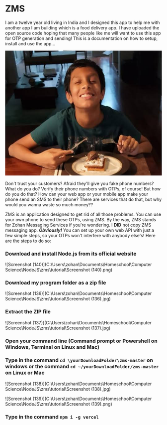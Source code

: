 # ZMS

I am a twelve year old living in India and I designed this app to help me with another app I am building which is a food delivery app. I have uploaded the open source code hoping that many people like me will want to use this app for OTP generation and sending! This is a documentation on how to setup, install and use the app...

![](https://raw.githubusercontent.com/Zo-Bro-23/zms/master/tutorial/My%20pic.jpg)



Don't trust your customers? Afraid they'll give you fake phone numbers? What do you do? Verify their phone numbers with OTPs, of course! But how do you do that? How can your web app or your mobile app make your phone send an SMS to their phone? There are services that do that, but why would you wanna waste so much money?? 

ZMS is an application designed to get rid of all those problems. You can use your own phone to send these OTPs, using ZMS. By the way, ZMS stands for Zohan Messaging Services if you're wondering. I **DID** not copy ZMS messaging app. ***Obviously!*** You can set up your own web API with just a few simple steps, so your OTPs won't interfere with anybody else's! Here are the steps to do so:

### Download and install Node.js from its official website

![Screenshot (140)](C:\Users\zohan\Documents\Homeschool\Computer Science\NodeJS\zms\tutorial\Screenshot (140).png)

### Download my program folder as a zip file

![Screenshot (136)](C:\Users\zohan\Documents\Homeschool\Computer Science\NodeJS\zms\tutorial\Screenshot (136).jpg)

### Extract the ZIP file

![Screenshot (137)](C:\Users\zohan\Documents\Homeschool\Computer Science\NodeJS\zms\tutorial\Screenshot (137).jpg)

### Open your command line (Command prompt or Powershell on Windows, Terminal on Linux and Mac)

### Type in the command ```cd \yourDownloadFolder\zms-master``` on windows or the command ```cd ~/yourDownloadFolder/zms-master``` on Linux or Mac

![Screenshot (138)](C:\Users\zohan\Documents\Homeschool\Computer Science\NodeJS\zms\tutorial\Screenshot (138).jpg)

![Screenshot (139)](C:\Users\zohan\Documents\Homeschool\Computer Science\NodeJS\zms\tutorial\Screenshot (139).png)

### Type in the command ```npm i -g vercel```



